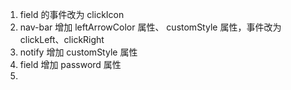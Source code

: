 1. field 的事件改为 clickIcon
2. nav-bar 增加 leftArrowColor 属性、 customStyle 属性，事件改为 clickLeft、clickRight
3. notify 增加 customStyle 属性
4. field 增加 password 属性
5.
